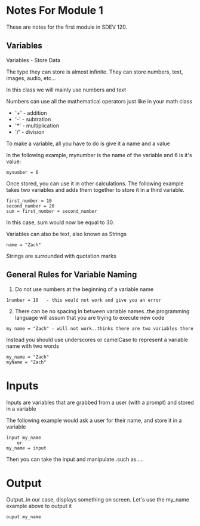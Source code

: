 # Notes For Module 1
These are notes for the first module in SDEV 120.

## Variables
Variables - Store Data

The type they can store is almost infinite.  They can store numbers, text, images, audio, etc...

In this class we will mainly use numbers and text

Numbers can use all the mathematical operators just like in your math class

- '+' - addition
- '-' - subtration
- '*' - multiplication
- '/' - division

To make a variable, all you have to do is give it a name and a value

In the following example, mynumber is the name of the variable and 6 is it's value:

```
mynumber = 6
```

Once stored, you can use it in other calculations.  The following example takes two variables and adds them together to store it in a third variable.

```
first_number = 10
second_number = 20
sum = first_number + second_number
```
In this case, sum would now be equal to 30.

Variables can also be text, also known as Strings

```
name = "Zach"
```

Strings are surrounded with quotation marks

## General Rules for Variable Naming
1. Do not use numbers at the beginning of a variable name

```
1number = 10   - this would not work and give you an error
```

2. There can be no spacing in between variable names..the programming language will assum that you are trying to execute new code

```
my name = "Zach" - will not work..thinks there are two variables there
```
Instead you should use underscores or camelCase to represent a variable name with two words

```
my_name = "Zach"
myName = "Zach"
```


# Inputs
Inputs are variables that are grabbed from a user (with a prompt) and stored in a variable

The following example would ask a user for their name, and store it in a variable

```
input my_name
    or
my_name = input
```

Then you can take the input and manipulate..such as.....


# Output
Output..in our case, displays something on screen.  Let's use the my_name example above to output it

```
ouput my_name
```
